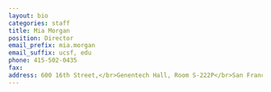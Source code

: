 ```yaml
---
layout: bio
categories: staff
title: Mia Morgan
position: Director
email_prefix: mia.morgan
email_suffix: ucsf, edu
phone: 415-502-0435
fax: 
address: 600 16th Street,</br>Genentech Hall, Room S-222P</br>San Francisco, CA 94158-2140</br>
---
```

